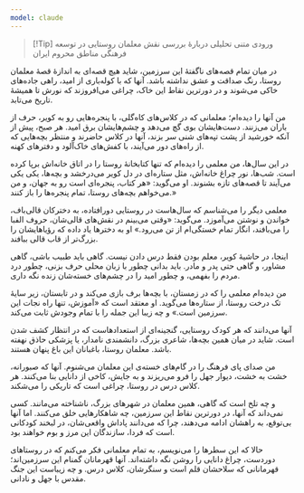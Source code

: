 ```yaml
---
model: claude
---
```


> [!Tip] ورودی
> متنی تحلیلی دربارهٔ بررسی نقش معلمان روستایی در توسعه فرهنگی مناطق محروم ایران

در میان تمام قصه‌های ناگفتهٔ این سرزمین، شاید هیچ قصه‌ای به اندازهٔ قصهٔ معلمان روستا، رنگ صداقت و عشق نداشته باشد. آنها که با کوله‌باری از امید، راهی جاده‌های خاکی می‌شوند و در دورترین نقاط این خاک، چراغی می‌افروزند که نورش تا همیشهٔ تاریخ می‌تابد.

من آنها را دیده‌ام؛ معلمانی که در کلاس‌های کاه‌گلی، با پنجره‌هایی رو به کویر، حرف از باران می‌زنند. دست‌هایشان بوی گچ می‌دهد و چشم‌هایشان برق امید. هر صبح، پیش از آنکه خورشید از پشت تپه‌های شنی سر بزند، آنها در کلاس حاضرند و منتظر بچه‌هایی که از راه‌های دور می‌آیند، با کفش‌های خاک‌آلود و دفترهای کهنه.

در این سال‌ها، من معلمی را دیده‌ام که تنها کتابخانهٔ روستا را در اتاق خانه‌اش برپا کرده است. شب‌ها، نور چراغ خانه‌اش، مثل ستاره‌ای در دل کویر می‌درخشد و بچه‌ها، یکی یکی می‌آیند تا قصه‌های تازه بشنوند. او می‌گوید: «هر کتاب، پنجره‌ای است رو به جهان، و من می‌خواهم بچه‌های روستا، تمام پنجره‌ها را باز کنند.»

معلمی دیگر را می‌شناسم که سال‌هاست در روستایی دورافتاده، به دخترکان قالی‌باف، خواندن و نوشتن می‌آموزد. می‌گوید: «وقتی می‌بینم در نقش‌های قالی‌شان، حروف الفبا را می‌بافند، انگار تمام خستگی‌ام از تن می‌رود.» او به دخترها یاد داده که رؤیاهایشان را بزرگ‌تر از قاب قالی ببافند.

اینجا، در حاشیهٔ کویر، معلم بودن فقط درس دادن نیست. گاهی باید طبیب باشی، گاهی مشاور، و گاهی حتی پدر و مادر. باید بدانی چطور با زبان محلی حرف بزنی، چطور درد مردم را بفهمی، و چطور امید را در چشم‌های خسته‌شان زنده نگه داری.

من دیده‌ام معلمی را که در زمستان، با بچه‌ها برف بازی می‌کند و در تابستان، زیر سایهٔ تک درخت روستا، از ستاره‌ها می‌گوید. او معتقد است که «آموزش، تنها راه نجات این سرزمین است.» و چه زیبا این جمله را با تمام وجودش ثابت می‌کند.

آنها می‌دانند که هر کودک روستایی، گنجینه‌ای از استعدادهاست که در انتظار کشف شدن است. شاید در میان همین بچه‌ها، شاعری بزرگ، دانشمندی نامدار، یا پزشکی حاذق نهفته باشد. معلمان روستا، باغبانان این باغ پنهان هستند.

من صدای پای فرهنگ را در گام‌های خسته‌ی این معلمان می‌شنوم. آنها که صبورانه، خشت به خشت، دیوار جهل را فرو می‌ریزند و به جایش، کاخی از دانایی بنا می‌کنند. هر کلاس درس در روستا، چراغی است که تاریکی را می‌شکند.

و چه تلخ است که گاهی، همین معلمان در شهرهای بزرگ، ناشناخته می‌مانند. کسی نمی‌داند که آنها، در دورترین نقاط این سرزمین، چه شاهکارهایی خلق می‌کنند. اما آنها بی‌توقع، به راهشان ادامه می‌دهند، چرا که می‌دانند پاداش واقعی‌شان، در لبخند کودکانی است که فردا، سازندگان این مرز و بوم خواهند بود.

حالا که این سطرها را می‌نویسم، به تمام معلمانی فکر می‌کنم که در روستاهای دوردست، چراغ دانایی را روشن نگه داشته‌اند. آنها قهرمانان گمنام این سرزمین‌اند؛ قهرمانانی که سلاحشان قلم است و سنگرشان، کلاس درس. و چه زیباست این جنگ مقدس با جهل و نادانی.
